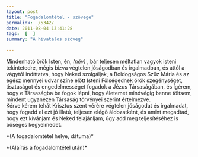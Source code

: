 ```yaml
---
layout: post
title: "Fogadalomtétel - szövege"
permalink:  /5342/ 
date: 2011-08-04 13:41:28
tags:  [  ] 
summary: "A hivatalos szöveg"

---
```

Mindenható örök Isten, én,  *(név)* , bár teljesen méltatlan vagyok isteni tekintetedre, mégis bízva végtelen jóságodban és irgalmadban, és attól a vágytól indíttatva, hogy Neked szolgáljak, a Boldogságos Szűz Mária és az egész mennyei udvar színe előtt Isteni Fölségednek örök szegénységet, tisztaságot és engedelmességet fogadok a Jézus Társaságában, és ígérem, hogy e Társaságba be fogok lépni, hogy életemet mindvégig benne töltsem, mindent ugyanezen Társaság törvényei szerint értelmezve.  
 Kérve kérem tehát Krisztus szent vérére végtelen jóságodat és irgalmadat, hogy fogadd el ezt jó illatú, teljesen elégő áldozatként, és amint megadtad, hogy ezt kívánjam és Neked felajánljam, úgy add meg teljesítéséhez is bőséges kegyelmedet.

<p style="text-align: left; "> *(A fogadalomtétel helye, dátuma)* </p><p > *(Aláírás a fogadalomtétel után)* </p>
